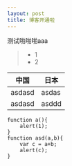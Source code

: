 ```yaml
---
layout: post
title: 博客开通啦
---
```


测试啪啪啪aaa

> * 1
> * 2


|	中国	| 日本	|
|----		|----	|
|asdasd	|asdas	|
|asdasd	|asddd	|



	function a(){  
		alert(1);  
	}
	function asd(a,b){
		var c = a+b;
		alert(c);
	}
